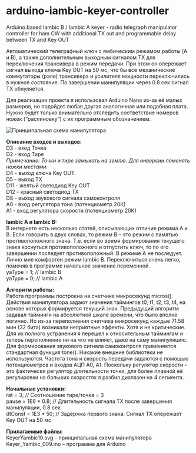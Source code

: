# arduino-iambic-keyer-controller
Arduino based Iambic B / Iambic A keyer - radio telegraph manipulator controller for ham CW with additional TX out and programmable delay between TX and Key OUT

Автоматический телеграфный ключ с ямбическим режимом работы (A и B), а также дополнительным выходным сигналом TX для переключения трансивера в режим передачи. При этом он опережает сигнал выхода ключа Key OUT  на 50 мс, что бы все механические коммутаторы (рэле) трансивера и усилителя мощности переключились в нужное состояние. По завершении манипуляции через 0.8 сек сигнал TX обнуляется.

Для реализации проекта я использовал Arduino Nano из-за её малых размеров, но подойдет любая другая аналогичная или подобная плата. Нужно будет только внимательно отследить соответствие номеров ножек (“распиновку”) с их программным обозначением.

![Принципальная схема манипулятора](KeyerYambic10.svg "Принципальная схема манипулятора")

<b>Описание входов и выходов:</b><br>
D3 - вход Точка<br>
D2 - вход Тире<br>
<i>Примечание: Точки и тире замыкать на землю. Для инверсии поменять ножки местами.</i><br>
D4 - выход ключа Key OUT.<br>
D5 - выход TX<br>
D11 - желтый светодиод Key OUT<br>
D12 - красный светодиод TX<br>
D8 - выход звукового сигнала самоконтроля<br>
A0 - вход регулятора тона (потенциометр 20К)<br>
A1 - вход регулятора скорости (потенциометр 20К)<br>

<b>Iambic A и Iambic B:</b><br>
В интернете есть несколько статей, описывающих отличие режима A и B. Если говорить в двух словах, то режим B – это режим с памятью противоположного знака. Т.е. если во время формирования текущего знака коснуться противоположного и отпустить ключ, то по его завершении последует противоположный. В режиме A не последует. Лично мне комфортен режим Iambic B. Переключиться очень легко, поменяв в программе начальное значение переменной.<br>
yaType = 1; // Iambic B<br>
yaType = 0; // Iambic A<br>

<b>Алгоритм работы:</b><br>
Работа программы построена на счетчике микросекунд micros(). Действия манипулятора задают значения таймингов t0, t1, t2, t3, t4, на основе которых формируется текущий знак. Предыдущий алгоритм задавал тайминги на абсолютной шкале времени, что было вполне логично. Но из-за переполнения счетчика микросекунд каждые 71.58 мин (32 бита) возникали неприятные эффекты. Хотя и не критические. Для их полного устранения я перешел к относительным таймингам и теперь переполнение ни на что не влияет, даже на саму манипуляцию.<br>
Для формирования звукового сигнала самоконтроля применяется стандартная функция tone(). Никакие внешние библиотеки не используются. Частота тона и скорость передачи задаются с помощью потенциометров и входов АЦП A0, A1. Поскольку регулятор скорости – это фактически регулятор длительности точки, для более плавной её регулировки на больших скоростях я разбил диапазон на 4 сегмента.<br>

<b>Начальные установки:</b><br>
rat = 3;  // Соотношение тире/точка = 3<br>
pause = 1E6 * 0.8;  // Длительность сигнала TX после завершения манипуляции, 0.8 сек<br>
dtConst = 1E3 * 50;  // Задержка первого знака. Cигнал TX опережает Key OUT на 50 мс<br>

<b>Прилагаемые файлы:</b><br>
KeyerYambic10.svg – принципальная схема манипулятора<br>
Keyer_Yambic_009.ino – программа для Arduino<br>
